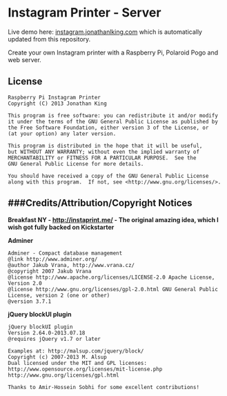 Instagram Printer - Server
==========================

Live demo here: [instagram.jonathanlking.com](http://instagram.jonathanlking.com/) which is automatically updated from this repository.

Create your own Instagram printer with a Raspberry Pi, Polaroid Pogo and web server.

License
-------

    Raspberry Pi Instagram Printer
    Copyright (C) 2013 Jonathan King

    This program is free software: you can redistribute it and/or modify
    it under the terms of the GNU General Public License as published by
    the Free Software Foundation, either version 3 of the License, or
    (at your option) any later version.

    This program is distributed in the hope that it will be useful,
    but WITHOUT ANY WARRANTY; without even the implied warranty of
    MERCHANTABILITY or FITNESS FOR A PARTICULAR PURPOSE.  See the
    GNU General Public License for more details.

    You should have received a copy of the GNU General Public License
    along with this program.  If not, see <http://www.gnu.org/licenses/>.


###Credits/Attribution/Copyright Notices
----------------------------------------

**Breakfast NY - http://instaprint.me/ - The original amazing idea, which I wish got fully backed on Kickstarter**

**Adminer**
    
    Adminer - Compact database management
    @link http://www.adminer.org/
    @author Jakub Vrana, http://www.vrana.cz/
    @copyright 2007 Jakub Vrana
    @license http://www.apache.org/licenses/LICENSE-2.0 Apache License, Version 2.0
    @license http://www.gnu.org/licenses/gpl-2.0.html GNU General Public License, version 2 (one or other)
    @version 3.7.1

**jQuery blockUI plugin**

    jQuery blockUI plugin
    Version 2.64.0-2013.07.18
    @requires jQuery v1.7 or later
 
    Examples at: http://malsup.com/jquery/block/
    Copyright (c) 2007-2013 M. Alsup
    Dual licensed under the MIT and GPL licenses:
    http://www.opensource.org/licenses/mit-license.php
    http://www.gnu.org/licenses/gpl.html
 
    Thanks to Amir-Hossein Sobhi for some excellent contributions!
